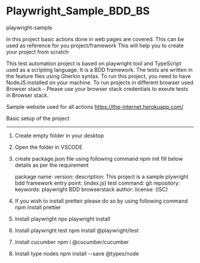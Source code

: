 # Playwright_Sample_BDD_BS
playwright-sample

In this project basic actions done in web pages are covered. This can be used as reference for you project/framework
This will help you to create your project from scratch


This test automation project is based on playwright tool and TypeScript used as a scripting language.
It is a BDD framework.
The tests are written in the feature files using Gherkin syntax.
To run this project, you need to have NodeJS installed on your machine.
To run projects in different browser used Browser stack - Please use your browser stack credentials to exeute tests in Browser stack.

Sample website used for all actions 
https://the-internet.herokuapp.com/ 


Basic setup of the project
**************************
1. Create empty folder in your desktop
2. Open the folder in VSCODE
3. create package.json file using following command
    npm init
    fill below details as per the requirement
   
    package name: 
    version: 
    description: This project is a sample plywright bdd framework
    entry point: (index.js)
    test command:
    git repository: 
    keywords: playwright BDD browserstack
    author: 
    license: (ISC)

4. If you wish to install pretteir please do so by using following command
    npm install prettier

5. Install playwright
    npx playwright install 

6. Install playwright test
    npm install @playwright/test
    
7. Install cucumber
    npm i @cucumber/cucumber

8. Install type nodes
    npm install --save @types/node